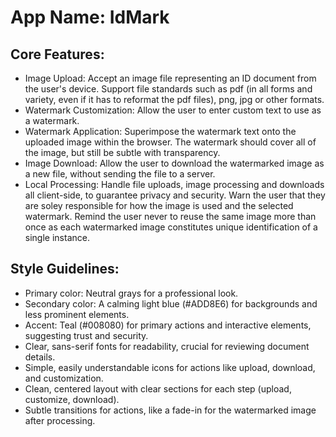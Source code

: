 # **App Name**: IdMark

## Core Features:

- Image Upload: Accept an image file representing an ID document from the user's device. Support file standards such as pdf (in all forms and variety, even if it has to reformat the pdf files), png, jpg or other formats.
- Watermark Customization: Allow the user to enter custom text to use as a watermark.
- Watermark Application: Superimpose the watermark text onto the uploaded image within the browser. The watermark should cover all of the image, but still be subtle with transparency.
- Image Download: Allow the user to download the watermarked image as a new file, without sending the file to a server.
- Local Processing: Handle file uploads, image processing and downloads all client-side, to guarantee privacy and security. Warn the user that they are soley responsible for how the image is used and the selected watermark. Remind the user never to reuse the same image more than once as each watermarked image constitutes unique identification of a single instance.

## Style Guidelines:

- Primary color: Neutral grays for a professional look.
- Secondary color: A calming light blue (#ADD8E6) for backgrounds and less prominent elements.
- Accent: Teal (#008080) for primary actions and interactive elements, suggesting trust and security.
- Clear, sans-serif fonts for readability, crucial for reviewing document details.
- Simple, easily understandable icons for actions like upload, download, and customization.
- Clean, centered layout with clear sections for each step (upload, customize, download).
- Subtle transitions for actions, like a fade-in for the watermarked image after processing.